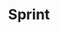 ---
# This topic lives at
# https://digital.gov/topics/sprint

# Topic Title
title: "Sprint"

# description — keep it short and clear
summary: ""

# Weight
weight: 1

# For more information on managing topics,
# see https://github.com/GSA/digitalgov.gov/wiki/topics
---